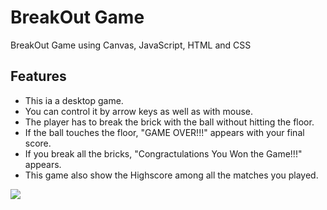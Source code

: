 # BreakOut Game
BreakOut Game using Canvas, JavaScript, HTML and CSS
[](https://user-images.githubusercontent.com/83106116/134817539-a6629d2a-e3f6-4d19-bc82-77be34785dca.mp4)

## Features
* This ia a desktop game.
* You can control it by arrow keys as well as with mouse.
* The player has to break the brick with the ball without hitting the floor.
* If the ball touches the floor, "GAME OVER!!!" appears with your final score.
* If you break all the bricks, "Congractulations You Won the Game!!!" appears.
* This game also show the Highscore among all the matches you played.   




![](https://user-images.githubusercontent.com/83106116/134817772-c2cedbf9-d4ac-4a1d-941c-70567ea9f81a.gif)
